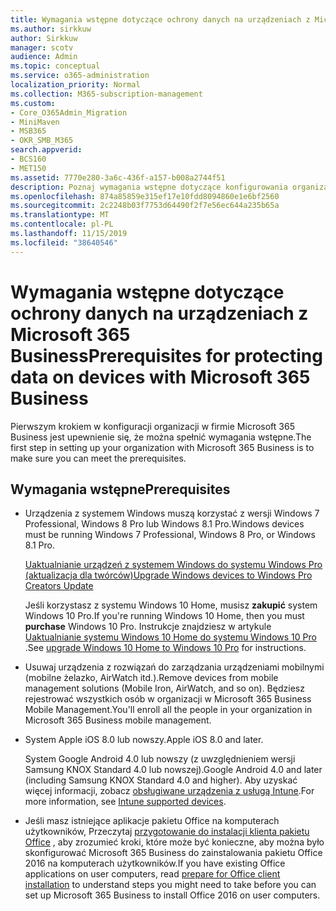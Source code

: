 ```yaml
---
title: Wymagania wstępne dotyczące ochrony danych na urządzeniach z Microsoft 365 Business
ms.author: sirkkuw
author: Sirkkuw
manager: scotv
audience: Admin
ms.topic: conceptual
ms.service: o365-administration
localization_priority: Normal
ms.collection: M365-subscription-management
ms.custom:
- Core_O365Admin_Migration
- MiniMaven
- MSB365
- OKR_SMB_M365
search.appverid:
- BCS160
- MET150
ms.assetid: 7770e280-3a6c-436f-a157-b008a2744f51
description: Poznaj wymagania wstępne dotyczące konfigurowania organizacji w firmie Microsoft 365 Business.
ms.openlocfilehash: 874a85859e315ef17e10fdd8094860e1e6bf2560
ms.sourcegitcommit: 2c2248b03f7753d64490f2f7e56ec644a235b65a
ms.translationtype: MT
ms.contentlocale: pl-PL
ms.lasthandoff: 11/15/2019
ms.locfileid: "38640546"
---
```

# <a name="prerequisites-for-protecting-data-on-devices-with-microsoft-365-business"></a><span data-ttu-id="fcebf-103">Wymagania wstępne dotyczące ochrony danych na urządzeniach z Microsoft 365 Business</span><span class="sxs-lookup"><span data-stu-id="fcebf-103">Prerequisites for protecting data on devices with Microsoft 365 Business</span></span>

<span data-ttu-id="fcebf-104">Pierwszym krokiem w konfiguracji organizacji w firmie Microsoft 365 Business jest upewnienie się, że można spełnić wymagania wstępne.</span><span class="sxs-lookup"><span data-stu-id="fcebf-104">The first step in setting up your organization with Microsoft 365 Business is to make sure you can meet the prerequisites.</span></span>
  
## <a name="prerequisites"></a><span data-ttu-id="fcebf-105">Wymagania wstępne</span><span class="sxs-lookup"><span data-stu-id="fcebf-105">Prerequisites</span></span>

- <span data-ttu-id="fcebf-106">Urządzenia z systemem Windows muszą korzystać z wersji Windows 7 Professional, Windows 8 Pro lub Windows 8.1 Pro.</span><span class="sxs-lookup"><span data-stu-id="fcebf-106">Windows devices must be running Windows 7 Professional, Windows 8 Pro, or Windows 8.1 Pro.</span></span>
    
    [<span data-ttu-id="fcebf-107">Uaktualnianie urządzeń z systemem Windows do systemu Windows Pro (aktualizacja dla twórców)</span><span class="sxs-lookup"><span data-stu-id="fcebf-107">Upgrade Windows devices to Windows Pro Creators Update</span></span>](upgrade-to-windows-pro-creators-update.md)
    
    <span data-ttu-id="fcebf-108">Jeśli korzystasz z systemu Windows 10 Home, musisz **zakupić** system Windows 10 Pro.</span><span class="sxs-lookup"><span data-stu-id="fcebf-108">If you're running Windows 10 Home, then you must **purchase** Windows  10 Pro.</span></span> <span data-ttu-id="fcebf-109">Instrukcje znajdziesz w artykule [Uaktualnianie systemu Windows 10 Home do systemu Windows 10 Pro](https://support.office.com/article/0aee10c1-4d34-43ee-a325-579c6c2df90e?ui=en-US&rs=en-US&ad=US) .</span><span class="sxs-lookup"><span data-stu-id="fcebf-109">See [upgrade Windows 10 Home to Windows 10 Pro](https://support.office.com/article/0aee10c1-4d34-43ee-a325-579c6c2df90e?ui=en-US&rs=en-US&ad=US) for instructions.</span></span> 
    
- <span data-ttu-id="fcebf-110">Usuwaj urządzenia z rozwiązań do zarządzania urządzeniami mobilnymi (mobilne żelazko, AirWatch itd.).</span><span class="sxs-lookup"><span data-stu-id="fcebf-110">Remove devices from mobile management solutions (Mobile Iron, AirWatch, and so on).</span></span> <span data-ttu-id="fcebf-111">Będziesz rejestrować wszystkich osób w organizacji w Microsoft 365 Business Mobile Management.</span><span class="sxs-lookup"><span data-stu-id="fcebf-111">You'll enroll all the people in your organization in Microsoft 365 Business mobile management.</span></span>
    
- <span data-ttu-id="fcebf-112">System Apple iOS 8.0 lub nowszy.</span><span class="sxs-lookup"><span data-stu-id="fcebf-112">Apple iOS 8.0 and later.</span></span>
    
    <span data-ttu-id="fcebf-113">System Google Android 4.0 lub nowszy (z uwzględnieniem wersji Samsung KNOX Standard 4.0 lub nowszej).</span><span class="sxs-lookup"><span data-stu-id="fcebf-113">Google Android 4.0 and later (including Samsung KNOX Standard 4.0 and higher).</span></span> <span data-ttu-id="fcebf-114">Aby uzyskać więcej informacji, zobacz [obsługiwane urządzenia z usługą Intune](https://go.microsoft.com/fwlink/p/?linkid=852307).</span><span class="sxs-lookup"><span data-stu-id="fcebf-114">For more information, see [Intune supported devices](https://go.microsoft.com/fwlink/p/?linkid=852307).</span></span>
    
- <span data-ttu-id="fcebf-115">Jeśli masz istniejące aplikacje pakietu Office na komputerach użytkowników, Przeczytaj [przygotowanie do instalacji klienta pakietu Office](prepare-for-office-client-deployment.md) , aby zrozumieć kroki, które może być konieczne, aby można było skonfigurować Microsoft 365 Business do zainstalowania pakietu Office 2016 na komputerach użytkowników.</span><span class="sxs-lookup"><span data-stu-id="fcebf-115">If you have existing Office applications on user computers, read [prepare for Office client installation](prepare-for-office-client-deployment.md) to understand steps you might need to take before you can set up Microsoft 365 Business to install Office 2016 on user computers.</span></span> 
